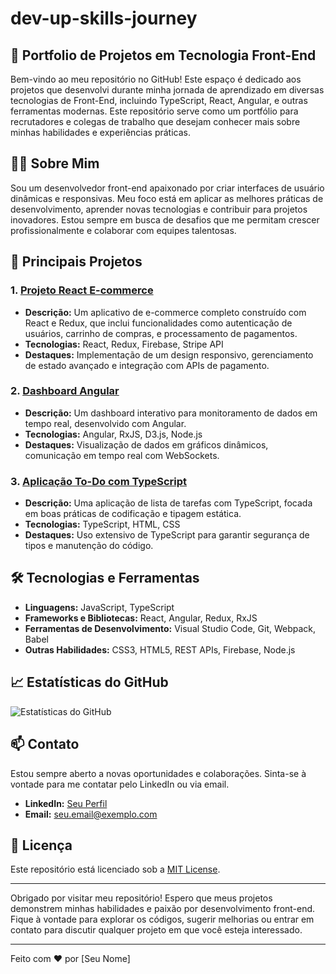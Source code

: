 # dev-up-skills-journey

## 🚀 Portfolio de Projetos em Tecnologia Front-End

Bem-vindo ao meu repositório no GitHub! Este espaço é dedicado aos projetos que desenvolvi durante minha jornada de aprendizado em diversas tecnologias de Front-End, incluindo TypeScript, React, Angular, e outras ferramentas modernas. Este repositório serve como um portfólio para recrutadores e colegas de trabalho que desejam conhecer mais sobre minhas habilidades e experiências práticas.

## 🧑‍💻 Sobre Mim

Sou um desenvolvedor front-end apaixonado por criar interfaces de usuário dinâmicas e responsivas. Meu foco está em aplicar as melhores práticas de desenvolvimento, aprender novas tecnologias e contribuir para projetos inovadores. Estou sempre em busca de desafios que me permitam crescer profissionalmente e colaborar com equipes talentosas.

## 🌟 Principais Projetos

### 1. **[Projeto React E-commerce](link-para-o-projeto)**
- **Descrição:** Um aplicativo de e-commerce completo construído com React e Redux, que inclui funcionalidades como autenticação de usuários, carrinho de compras, e processamento de pagamentos.
- **Tecnologias:** React, Redux, Firebase, Stripe API
- **Destaques:** Implementação de um design responsivo, gerenciamento de estado avançado e integração com APIs de pagamento.

### 2. **[Dashboard Angular](link-para-o-projeto)**
- **Descrição:** Um dashboard interativo para monitoramento de dados em tempo real, desenvolvido com Angular.
- **Tecnologias:** Angular, RxJS, D3.js, Node.js
- **Destaques:** Visualização de dados em gráficos dinâmicos, comunicação em tempo real com WebSockets.

### 3. **[Aplicação To-Do com TypeScript](link-para-o-projeto)**
- **Descrição:** Uma aplicação de lista de tarefas com TypeScript, focada em boas práticas de codificação e tipagem estática.
- **Tecnologias:** TypeScript, HTML, CSS
- **Destaques:** Uso extensivo de TypeScript para garantir segurança de tipos e manutenção do código.

## 🛠️ Tecnologias e Ferramentas

- **Linguagens:** JavaScript, TypeScript
- **Frameworks e Bibliotecas:** React, Angular, Redux, RxJS
- **Ferramentas de Desenvolvimento:** Visual Studio Code, Git, Webpack, Babel
- **Outras Habilidades:** CSS3, HTML5, REST APIs, Firebase, Node.js

## 📈 Estatísticas do GitHub

![Estatísticas do GitHub](https://github-readme-stats.vercel.app/api?username=seu-usuario&show_icons=true&theme=radical)

## 📫 Contato

Estou sempre aberto a novas oportunidades e colaborações. Sinta-se à vontade para me contatar pelo LinkedIn ou via email.

- **LinkedIn:** [Seu Perfil](https://www.linkedin.com/in/seu-perfil/)
- **Email:** seu.email@exemplo.com

## 📝 Licença

Este repositório está licenciado sob a [MIT License](link-para-licença).

---

Obrigado por visitar meu repositório! Espero que meus projetos demonstrem minhas habilidades e paixão por desenvolvimento front-end. Fique à vontade para explorar os códigos, sugerir melhorias ou entrar em contato para discutir qualquer projeto em que você esteja interessado.

---

Feito com ❤️ por [Seu Nome]
